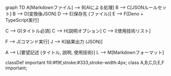 graph TD
  A[Markdownファイル] --> B[AIによる処理]
  B --> C[JSONルールセット]
  B --> D[変換後JSON]
  D --> E[保存先 (ファイル)]
  E --> F[Deno + TypeScript実行]
  
  C --> G[タイトル必須]
  C --> H[説明オプション]
  C --> I[使用技術リスト]
  
  F --> J[コマンド実行]
  J --> K[結果出力 (JSON)]
  
  A --> L[要望記述 (タイトル, 説明, 使用技術)]
  L --> M[Markdownフォーマット]
  
  classDef important fill:#f9f,stroke:#333,stroke-width:4px;
  class A,B,C,D,E,F important;
